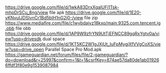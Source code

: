 https://drive.google.com/file/d/1wkA83DrxXgalUFi1Tsk-mhpDrSCu_8ng/view file apk
https://drive.google.com/file/d/1E20-vKNvuIJDSlvnCr1Bd5blH1nG2j0-/view file zip
https://www.mediafire.com/file/c1wybdajyz18kxo/main.9325.com.tencent.ig.obb file obb
https://drive.google.com/file/d/1AP9W9zfrYN9UtTjEFNCC89gqRxYgtv0a/view?usp=drivesdk dual space
https://drive.google.com/file/d/1KT5KC2W1gJXjUt_IuFpMygjXfVVgCoXS/view?usp=drive_open Parallel Space Pro Mod.apk
https://gameguardian.net/forum/files/file/2-gameguardian/?do=download&r=25997&confirm=1&t=1&csrfKey=874ae57da80de1ab019266ffdf3f80e9g1539087984
